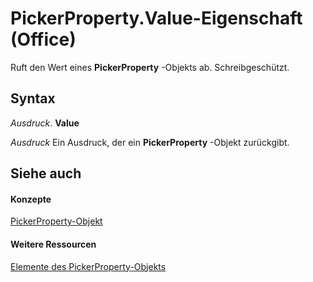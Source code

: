 
# PickerProperty.Value-Eigenschaft (Office)

Ruft den Wert eines  **PickerProperty** -Objekts ab. Schreibgeschützt.


## Syntax

 _Ausdruck_. **Value**

 _Ausdruck_ Ein Ausdruck, der ein **PickerProperty** -Objekt zurückgibt.


## Siehe auch


#### Konzepte


[PickerProperty-Objekt](fd3702fe-bf03-f22c-78c2-ac6c47a1d028.md)
#### Weitere Ressourcen


[Elemente des PickerProperty-Objekts](http://msdn.microsoft.com/library/0896b930-e732-832c-ff09-8a283628524c%28Office.15%29.aspx)